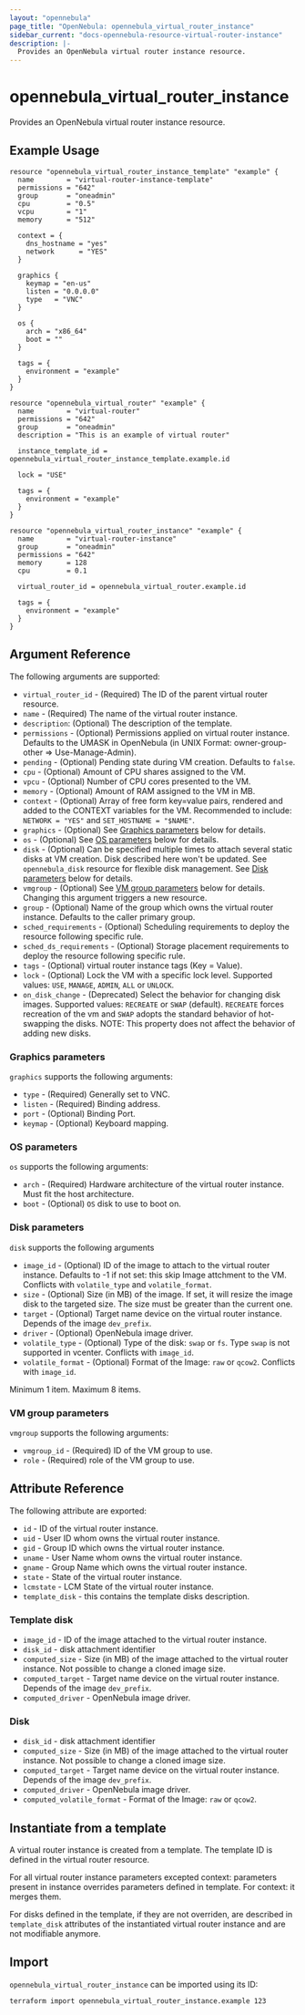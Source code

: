 ```yaml
---
layout: "opennebula"
page_title: "OpenNebula: opennebula_virtual_router_instance"
sidebar_current: "docs-opennebula-resource-virtual-router-instance"
description: |-
  Provides an OpenNebula virtual router instance resource.
---
```


# opennebula_virtual_router_instance

Provides an OpenNebula virtual router instance resource.

## Example Usage

```hcl
resource "opennebula_virtual_router_instance_template" "example" {
  name        = "virtual-router-instance-template"
  permissions = "642"
  group       = "oneadmin"
  cpu         = "0.5"
  vcpu        = "1"
  memory      = "512"

  context = {
    dns_hostname = "yes"
    network      = "YES"
  }

  graphics {
    keymap = "en-us"
    listen = "0.0.0.0"
    type   = "VNC"
  }

  os {
    arch = "x86_64"
    boot = ""
  }

  tags = {
    environment = "example"
  }
}

resource "opennebula_virtual_router" "example" {
  name        = "virtual-router"
  permissions = "642"
  group       = "oneadmin"
  description = "This is an example of virtual router"

  instance_template_id = opennebula_virtual_router_instance_template.example.id

  lock = "USE"

  tags = {
    environment = "example"
  }
}

resource "opennebula_virtual_router_instance" "example" {
  name        = "virtual-router-instance"
  group       = "oneadmin"
  permissions = "642"
  memory      = 128
  cpu         = 0.1

  virtual_router_id = opennebula_virtual_router.example.id

  tags = {
    environment = "example"
  }
}
```

## Argument Reference

The following arguments are supported:

* `virtual_router_id` - (Required) The ID of the parent virtual router resource.
* `name` - (Required) The name of the virtual router instance.
* `description`: (Optional) The description of the template.
* `permissions` - (Optional) Permissions applied on virtual router instance. Defaults to the UMASK in OpenNebula (in UNIX Format: owner-group-other => Use-Manage-Admin).
* `pending` - (Optional) Pending state during VM creation. Defaults to `false`.
* `cpu` - (Optional) Amount of CPU shares assigned to the VM.
* `vpcu` - (Optional) Number of CPU cores presented to the VM.
* `memory` - (Optional) Amount of RAM assigned to the VM in MB.
* `context` - (Optional) Array of free form key=value pairs, rendered and added to the CONTEXT variables for the VM. Recommended to include: `NETWORK = "YES"` and `SET_HOSTNAME = "$NAME"`.
* `graphics` - (Optional) See [Graphics parameters](#graphics-parameters) below for details.
* `os` - (Optional) See [OS parameters](#os-parameters) below for details.
* `disk` - (Optional) Can be specified multiple times to attach several static disks at VM creation. Disk described here won't be updated. See `opennebula_disk` resource for flexible disk management. See [Disk parameters](#disk-parameters) below for details.
* `vmgroup` - (Optional) See [VM group parameters](#vm-group-parameters) below for details. Changing this argument triggers a new resource.
* `group` - (Optional) Name of the group which owns the virtual router instance. Defaults to the caller primary group.
* `sched_requirements` - (Optional) Scheduling requirements to deploy the resource following specific rule.
* `sched_ds_requirements` - (Optional) Storage placement requirements to deploy the resource following specific rule.
* `tags` - (Optional) virtual router instance tags (Key = Value).
* `lock` - (Optional) Lock the VM with a specific lock level. Supported values: `USE`, `MANAGE`, `ADMIN`, `ALL` or `UNLOCK`.
* `on_disk_change` - (Deprecated) Select the behavior for changing disk images. Supported values: `RECREATE` or `SWAP` (default). `RECREATE` forces recreation of the vm and `SWAP` adopts the standard behavior of hot-swapping the disks. NOTE: This property does not affect the behavior of adding new disks.

### Graphics parameters

`graphics` supports the following arguments:

* `type` - (Required) Generally set to VNC.
* `listen` - (Required) Binding address.
* `port` - (Optional) Binding Port.
* `keymap` - (Optional) Keyboard mapping.

### OS parameters

`os` supports the following arguments:

* `arch` - (Required) Hardware architecture of the virtual router instance. Must fit the host architecture.
* `boot` - (Optional) `OS` disk to use to boot on.

### Disk parameters

`disk` supports the following arguments

* `image_id` - (Optional) ID of the image to attach to the virtual router instance. Defaults to -1 if not set: this skip Image attchment to the VM. Conflicts with `volatile_type` and `volatile_format`.
* `size` - (Optional) Size (in MB) of the image. If set, it will resize the image disk to the targeted size. The size must be greater than the current one.
* `target` - (Optional) Target name device on the virtual router instance. Depends of the image `dev_prefix`.
* `driver` - (Optional) OpenNebula image driver.
* `volatile_type` - (Optional) Type of the disk: `swap` or `fs`. Type `swap` is not supported in vcenter. Conflicts with `image_id`.
* `volatile_format` - (Optional) Format of the Image: `raw` or `qcow2`. Conflicts with `image_id`.

Minimum 1 item. Maximum 8 items.

### VM group parameters

`vmgroup` supports the following arguments:

* `vmgroup_id` - (Required) ID of the VM group to use.
* `role` - (Required) role of the VM group to use.

## Attribute Reference

The following attribute are exported:

* `id` - ID of the virtual router instance.
* `uid` - User ID whom owns the virtual router instance.
* `gid` - Group ID which owns the virtual router instance.
* `uname` - User Name whom owns the virtual router instance.
* `gname` - Group Name which owns the virtual router instance.
* `state` - State of the virtual router instance.
* `lcmstate` - LCM State of the virtual router instance.
* `template_disk` - this contains the template disks description.

### Template disk

* `image_id` - ID of the image attached to the virtual router instance.
* `disk_id` - disk attachment identifier
* `computed_size` - Size (in MB) of the image attached to the virtual router instance. Not possible to change a cloned image size.
* `computed_target` - Target name device on the virtual router instance. Depends of the image `dev_prefix`.
* `computed_driver` - OpenNebula image driver.

### Disk

* `disk_id` - disk attachment identifier
* `computed_size` - Size (in MB) of the image attached to the virtual router instance. Not possible to change a cloned image size.
* `computed_target` - Target name device on the virtual router instance. Depends of the image `dev_prefix`.
* `computed_driver` - OpenNebula image driver.
* `computed_volatile_format` - Format of the Image: `raw` or `qcow2`.

## Instantiate from a template

A virtual router instance is created from a template.
The template ID is defined in the virtual router resource.

For all virtual router instance parameters excepted context: parameters present in instance overrides parameters defined in template.
For context: it merges them.

For disks defined in the template, if they are not overriden, are described in `template_disk` attributes of the instantiated virtual router instance and are not modifiable anymore.

## Import

`opennebula_virtual_router_instance` can be imported using its ID:

```sh
terraform import opennebula_virtual_router_instance.example 123
```
